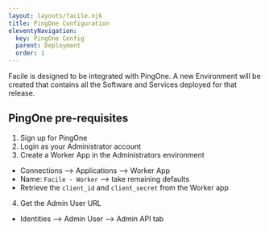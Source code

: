 ```yaml
---
layout: layouts/facile.njk
title: PingOne Configuration
eleventyNavigation:
  key: PingOne Config
  parent: Deployment
  order: 1
---
```


Facile is designed to be integrated with PingOne. A new Environment will be created that contains all the Software and Services deployed for that release.

## PingOne pre-requisites

1. Sign up for PingOne
2. Login as your Administrator account
3. Create a Worker App in the Administrators environment
* Connections --> Applications --> Worker App
* Name: `Facile - Worker` --> take remaining defaults
* Retrieve the `client_id` and `client_secret` from the Worker app
4. Get the Admin User URL
* Identities --> Admin User --> Admin API tab